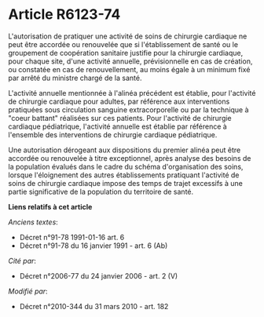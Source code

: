 # Article R6123-74

L'autorisation de pratiquer une activité de soins de chirurgie cardiaque ne peut être accordée ou renouvelée que si
l'établissement de santé ou le groupement de coopération sanitaire justifie pour la chirurgie cardiaque, pour chaque site,
d'une activité annuelle, prévisionnelle en cas de création, ou constatée en cas de renouvellement, au moins égale à un
minimum fixé par arrêté du ministre chargé de la santé.

L'activité annuelle mentionnée à l'alinéa précédent est établie, pour l'activité de chirurgie cardiaque pour adultes, par
référence aux interventions pratiquées sous circulation sanguine extracorporelle ou par la technique à "coeur battant"
réalisées sur ces patients. Pour l'activité de chirurgie cardiaque pédiatrique, l'activité annuelle est établie par référence
à l'ensemble des interventions de chirurgie cardiaque pédiatrique.

Une autorisation dérogeant aux dispositions du premier alinéa peut être accordée ou renouvelée à titre exceptionnel, après
analyse des besoins de la population évalués dans le cadre du schéma d'organisation des soins, lorsque l'éloignement des
autres établissements pratiquant l'activité de soins de chirurgie cardiaque impose des temps de trajet excessifs à une partie
significative de la population du territoire de santé.

**Liens relatifs à cet article**

_Anciens textes_:

  - Décret n°91-78 1991-01-16 art. 6
  - Décret n°91-78 du 16 janvier 1991 - art. 6 (Ab)

_Cité par_:

  - Décret n°2006-77 du 24 janvier 2006 - art. 2 (V)

_Modifié par_:

  - Décret n°2010-344 du 31 mars 2010 - art. 182
